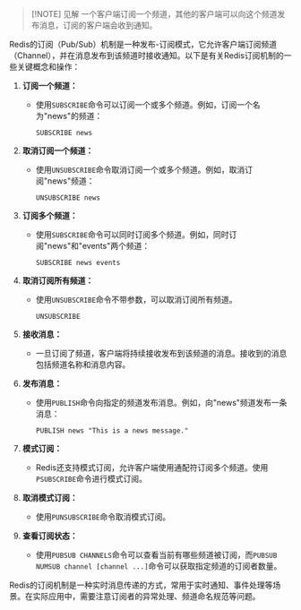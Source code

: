 
> [!NOTE] 见解
> 一个客户端订阅一个频道，其他的客户端可以向这个频道发布消息，订阅的客户端会收到通知。

Redis的订阅（Pub/Sub）机制是一种发布-订阅模式，它允许客户端订阅频道（Channel），并在消息发布到该频道时接收通知。以下是有关Redis订阅机制的一些关键概念和操作：

1. **订阅一个频道：**
   - 使用`SUBSCRIBE`命令可以订阅一个或多个频道。例如，订阅一个名为"news"的频道：
     ```
     SUBSCRIBE news
     ```

2. **取消订阅一个频道：**
   - 使用`UNSUBSCRIBE`命令取消订阅一个或多个频道。例如，取消订阅"news"频道：
     ```
     UNSUBSCRIBE news
     ```

3. **订阅多个频道：**
   - 使用`SUBSCRIBE`命令可以同时订阅多个频道。例如，同时订阅"news"和"events"两个频道：
     ```
     SUBSCRIBE news events
     ```

4. **取消订阅所有频道：**
   - 使用`UNSUBSCRIBE`命令不带参数，可以取消订阅所有频道。
     ```
     UNSUBSCRIBE
     ```

5. **接收消息：**
   - 一旦订阅了频道，客户端将持续接收发布到该频道的消息。接收到的消息包括频道名称和消息内容。

6. **发布消息：**
   - 使用`PUBLISH`命令向指定的频道发布消息。例如，向"news"频道发布一条消息：
     ```
     PUBLISH news "This is a news message."
     ```

7. **模式订阅：**
   - Redis还支持模式订阅，允许客户端使用通配符订阅多个频道。使用`PSUBSCRIBE`命令进行模式订阅。

8. **取消模式订阅：**
   - 使用`PUNSUBSCRIBE`命令取消模式订阅。

9. **查看订阅状态：**
   - 使用`PUBSUB CHANNELS`命令可以查看当前有哪些频道被订阅，而`PUBSUB NUMSUB channel [channel ...]`命令可以获取指定频道的订阅者数量。

Redis的订阅机制是一种实时消息传递的方式，常用于实时通知、事件处理等场景。在实际应用中，需要注意订阅者的异常处理、频道命名规范等问题。